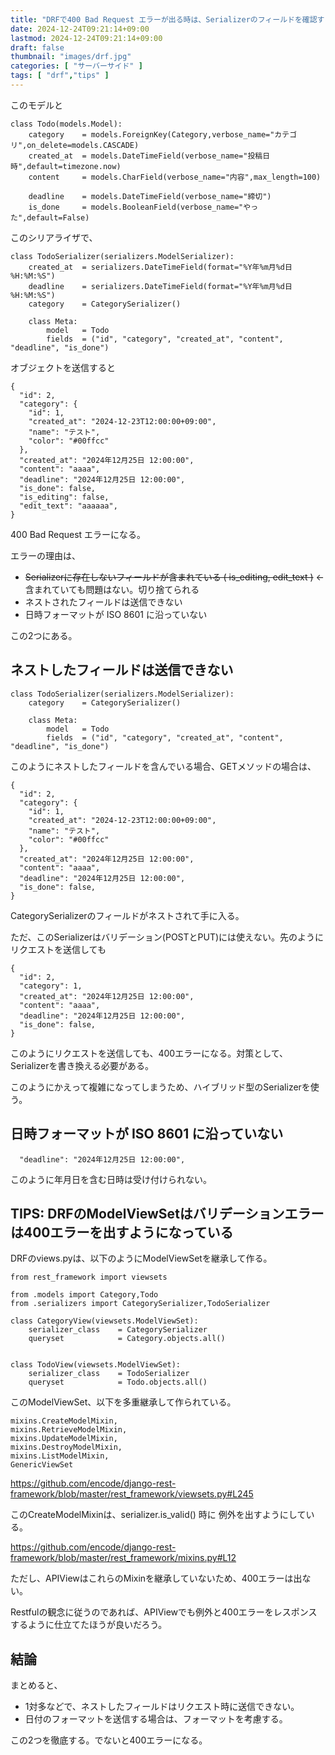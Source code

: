 ```yaml
---
title: "DRFで400 Bad Request エラーが出る時は、Serializerのフィールドを確認する"
date: 2024-12-24T09:21:14+09:00
lastmod: 2024-12-24T09:21:14+09:00
draft: false
thumbnail: "images/drf.jpg"
categories: [ "サーバーサイド" ]
tags: [ "drf","tips" ]
---
```


このモデルと

```
class Todo(models.Model):
    category    = models.ForeignKey(Category,verbose_name="カテゴリ",on_delete=models.CASCADE)
    created_at  = models.DateTimeField(verbose_name="投稿日時",default=timezone.now)
    content     = models.CharField(verbose_name="内容",max_length=100)

    deadline    = models.DateTimeField(verbose_name="締切")
    is_done     = models.BooleanField(verbose_name="やった",default=False)
```

このシリアライザで、

```
class TodoSerializer(serializers.ModelSerializer):
    created_at  = serializers.DateTimeField(format="%Y年%m月%d日 %H:%M:%S")
    deadline    = serializers.DateTimeField(format="%Y年%m月%d日 %H:%M:%S")
    category    = CategorySerializer()

    class Meta:
        model   = Todo
        fields  = ("id", "category", "created_at", "content", "deadline", "is_done")
```

オブジェクトを送信すると
```
{
  "id": 2,
  "category": {
    "id": 1,
    "created_at": "2024-12-23T12:00:00+09:00",
    "name": "テスト",
    "color": "#00ffcc"
  },
  "created_at": "2024年12月25日 12:00:00",
  "content": "aaaa",
  "deadline": "2024年12月25日 12:00:00",
  "is_done": false,
  "is_editing": false,
  "edit_text": "aaaaaa",
}
```
400 Bad Request エラーになる。

エラーの理由は、

- ~~Serializerに存在しないフィールドが含まれている ( is_editing, edit_text )~~ ←含まれていても問題はない。切り捨てられる
- ネストされたフィールドは送信できない
- 日時フォーマットが ISO 8601 に沿っていない

この2つにある。


## ネストしたフィールドは送信できない

```
class TodoSerializer(serializers.ModelSerializer):
    category    = CategorySerializer()

    class Meta:
        model   = Todo
        fields  = ("id", "category", "created_at", "content", "deadline", "is_done")
```

このようにネストしたフィールドを含んでいる場合、GETメソッドの場合は、

```
{
  "id": 2,
  "category": {
    "id": 1,
    "created_at": "2024-12-23T12:00:00+09:00",
    "name": "テスト",
    "color": "#00ffcc"
  },
  "created_at": "2024年12月25日 12:00:00",
  "content": "aaaa",
  "deadline": "2024年12月25日 12:00:00",
  "is_done": false,
}
```

CategorySerializerのフィールドがネストされて手に入る。

ただ、このSerializerはバリデーション(POSTとPUT)には使えない。先のようにリクエストを送信しても

```
{
  "id": 2,
  "category": 1,
  "created_at": "2024年12月25日 12:00:00",
  "content": "aaaa",
  "deadline": "2024年12月25日 12:00:00",
  "is_done": false,
}
```

このようにリクエストを送信しても、400エラーになる。対策として、Serializerを書き換える必要がある。


このようにかえって複雑になってしまうため、ハイブリッド型のSerializerを使う。

## 日時フォーマットが ISO 8601 に沿っていない

```
  "deadline": "2024年12月25日 12:00:00",
```

このように年月日を含む日時は受け付けられない。

## TIPS: DRFのModelViewSetはバリデーションエラーは400エラーを出すようになっている

DRFのviews.pyは、以下のようにModelViewSetを継承して作る。


```
from rest_framework import viewsets

from .models import Category,Todo
from .serializers import CategorySerializer,TodoSerializer

class CategoryView(viewsets.ModelViewSet):
    serializer_class    = CategorySerializer
    queryset            = Category.objects.all()


class TodoView(viewsets.ModelViewSet):
    serializer_class    = TodoSerializer
    queryset            = Todo.objects.all()
```


このModelViewSet、以下を多重継承して作られている。


```
mixins.CreateModelMixin,
mixins.RetrieveModelMixin,
mixins.UpdateModelMixin,
mixins.DestroyModelMixin,
mixins.ListModelMixin,
GenericViewSet
```

https://github.com/encode/django-rest-framework/blob/master/rest_framework/viewsets.py#L245

このCreateModelMixinは、serializer.is_valid() 時に 例外を出すようにしている。

https://github.com/encode/django-rest-framework/blob/master/rest_framework/mixins.py#L12

ただし、APIViewはこれらのMixinを継承していないため、400エラーは出ない。

Restfulの観念に従うのであれば、APIViewでも例外と400エラーをレスポンスするように仕立てたほうが良いだろう。


## 結論

まとめると、

- 1対多などで、ネストしたフィールドはリクエスト時に送信できない。
- 日付のフォーマットを送信する場合は、フォーマットを考慮する。

この2つを徹底する。でないと400エラーになる。


